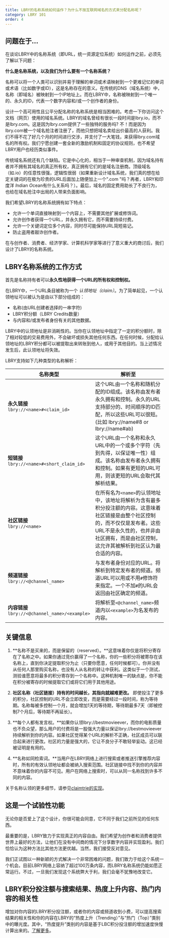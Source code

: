 ```yaml
---
title: LBRY的名称系统如何运作？为什么不按互联网域名的方式来分配名称呢？
category: LBRY 101
order: 4
---
```


## 问题在于\.\.\.

在谈论LBRY中的名称系统（即URL，统一资源定位系统）如何运作之前，必须先了解以下问题：

**什么是名称系统，以及我们为什么要有一个名称系统？**

名称可以将一个人类可以识别并易于理解的单词或术语映射到一个更难记忆的单词或术语（比如数字或ID），这是名称存在的意义。在传统的DNS（域名系统）中，名称（即域名）被映射到一个IP地址上。而在LBRY中，名称被映射到一个唯一的、永久的ID，代表一个数字内容和/或一个创作者的身份。

设计一个高可用性且公平分配名称的名称系统是相当困难的。考虑一下你访问这个文档（网页）使用的域名系统。LBRY的域名曾经有很长一段时间是lbry.io，而不是lbry.com。这是因为lbry.com提供了一些独特的服务吗? 不！而是因为lbry.com被一个域名抢注者注册了，而他只想把域名卖给出价最高的人获利。我们不得不花了好几个月的时间进行交涉，并支付了一大笔钱，来获得lbry.com域名的所有权。我们宁愿创建一套全新的激励机制和固定的协议规则，也不希望LBRY用户也经历类似事件。

传统域名系统还有几个缺陷。它是中心化的，相当于一种审查机制，因为域名持有者并不拥有其域名的真正所有权，真正拥有它们的是域名注册商。顶级域名（如.io）的任意性很强，逻辑性很弱（如果重新设计域名系统，我们真的想在给定关键词的在极为珍贵的URL后面加上随便加上一个".com "吗？再者，LBRY和印度洋 *I*ndian *O*cean有什么关系吗？）。最后，域名的固定费用助长了不良行为，也给在域名抢注中出局的人带来负面影响。

我们希望LBRY的名称系统拥有如下特点：

- 允许一个单词直接映射到一个内容上，不需要其他扩展或修饰词。 
- 允许创作者获得一个URL，并永久拥有它，而不需要持续付费。 
- 允许一个关键词定位多个内容，同时尽可能保持URL简短易记。 
- 防止盗用者敲诈创作者。 

在与创作者、消费者、经济学家、计算机科学家等进行了意义重大的商讨后，我们设计了LBRY的名称系统。

## LBRY名称系统的工作方式

首先是名称持有者可以**永久性地获得一个URL的所有权和控制权。**

在LBRY中，一个URL条目被称为一个 _认领地址（claim）_。为了简单起见，一个认领地址可以被认为是由以下部分组成的：

- 名称(由URL创建者选择的一串字符) 
- LBRY积分额（LBRY Credits数量）
- 与内容和/或发布者身份有关的其他数据。 

LBRY中的认领地址是非消耗性的。当你在认领地址中指定了一定的积分额时，除了相对较低的交易费用外，不会破坏或损失其他任何东西。在任何时候，分配给认领地址的LBRY积分都可以被提取出来转账到他人，或用于其他目的。当上述情况发生后，此认领地址将失效。

LBRY支持如下几种类型的名称解析：

| 名称类型                 | 解析至                 |
| --------------------- | ----------------------------- | 
| **永久链接** <br/> `lbry://<name>#<claim_id>` | 这个URL由一个名称和随机分配的ID组成。该名称由发布者永久拥有和控制。永久的URL支持部分的、时间顺序的ID匹配，所以这些URL可以很短。(比如 lbry://name#8 or lbry://name#ab) |
| **短链接** <br/> `lbry://<name>#<short_claim_id>` |这个URL由一个名称和永久URL中的一个或多个字符（先到先得，以保证唯一性）组成。该名称由发布者永久拥有和控制。如果有更短的URL可用，则该更短的URL会取代其解析结果。
| **社区链接** <br/> `lbry://<name>` | 在所有名为`<name>`的认领地址中，该地址将解析为含有最多积分投注额的内容。这意味着社区链接是由整个社区控制的，而不仅仅是发布者。这些URL不是永久性的，也并非由社区拥有，而是由社区控制，这允许其被解析到社区认为最合适的内容。 |
| **频道链接** <br/> `lbry://<@channel_name>` | 与发布者身份对应的URL。将解析到特定发布者的频道。频道URL可以用或不用`#`修饰符来指定。一个不加`#`的URL会返回由社区确定的频道。
| **内容链接** <br/> `lbry://<@channel_name>/<example>` | 将解析至`<@channel_name>`频道内以`<example>`为名发布的内容。

## 关键信息

1. **名称不是买来的，而是保留的（reserved）。**这意味着你仅是将积分寄存在了名称之中。如果你通过竞价赢得了一个名称，你的一些积分将被寄存在该名称上，直到你决定提取积分为止（只要你愿意，任何时候都可）。你并没有从任何人那里购买名称，也没有人从名称的转让中获利。这类似于一个测试，测验谁愿意将最多的积分寄存到一个名称中。这种机制唯一的缺点是，你不能在积分被寄存的时候提取它们或将它们用于其他用途。

2. **社区名称（社区链接）持有的时间越长，其指向就越难更改。** 即使投注了更多的积分，社区控制的URL不会立即改变，而是需要经过一段时间，称为等待期。名称每被多控制一个月，就会增加1天的等待期，等待期最多7天（即被控制7个月后，等待期不再延长）。

3. **每个人都有发言权。**如果你认领lbry://bestmovieever，而你的电影质量也不负众望，那么用户的付费将是一股强大力量以保证lbry://bestmovieever持续解析到你的内容。如果社区觉得某个URL的解析不正确，社区成员可以联合起来进行更改。社区的力量是强大的，它让不良分子不敢轻举妄动。这已经被证明是有用的。

4. **名称如同检索词。**当用户在LBRY网络上进行搜索或者推送引擎推荐内容时，所有的有效认领地址都会被纳入搜索范围。社区链接中找不到你的内容并不意味着你的内容不可见。用户在网络上搜索时，可以从同一名称找到许多不同的内容。

关于名称认领的更多细节，请参见[claimtrie的实现](https://lbry.tech/spec#claimtrie)。

## 这是一个试验性功能

无论你是否爱上了这个设计，你很可能会同意，它不同于我们之前所见的任何东西。

最重要的是，LBRY致力于实现真正的内容自由。我们希望为创作者和消费者提供世界上最好的方法，让他们在没有中间商的情况下分享数字内容并实现盈利。我们恰恰认为这种方法比其他方法更优越。当然，我们接受反对意见。

我们正试图以一种新颖的方式解决一个非常困难的问题，我们致力于给这个系统一个机会。目前LBRY网络上容纳了超过100万条内容，而LBRY名称系统仍能如愿正常运行。不过，一旦我们发现这个系统弊大于利，我们会毫不犹豫地改变它。

## LBRY积分投注额与搜索结果、热度上升内容、热门内容的相关性

增加对你内容的LBRY积分投注额，或者你的内容或频道收到小费，可以提高搜索结果的相关性和你的内容在LBRY的“热度上升（Trending）”与“热门（Top）”类别中的曝光度。其中，“热度提升”类别的内容是基于LBC积分投注额的增加速度快慢计算出来的。[了解更多](/faq/trending)。
